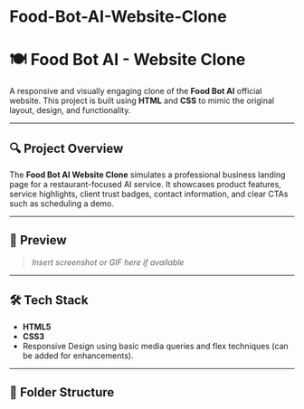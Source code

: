 # Food-Bot-AI-Website-Clone
# 🍽️ Food Bot AI - Website Clone

A responsive and visually engaging clone of the **Food Bot AI** official website. This project is built using **HTML** and **CSS** to mimic the original layout, design, and functionality.

---

## 🔍 Project Overview

The **Food Bot AI Website Clone** simulates a professional business landing page for a restaurant-focused AI service. It showcases product features, service highlights, client trust badges, contact information, and clear CTAs such as scheduling a demo.

---

## 📸 Preview

> _Insert screenshot or GIF here if available_

---

## 🛠️ Tech Stack

- **HTML5**
- **CSS3**
- Responsive Design using basic media queries and flex techniques (can be added for enhancements).

---

## 📂 Folder Structure

